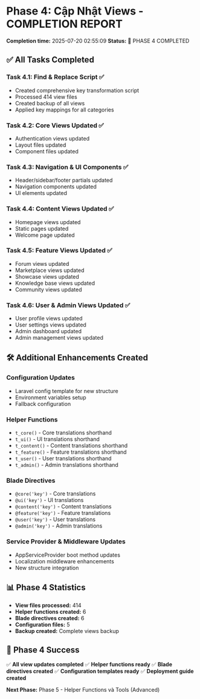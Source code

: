# Phase 4: Cập Nhật Views - COMPLETION REPORT

**Completion time:** 2025-07-20 02:55:09
**Status:** 🎉 PHASE 4 COMPLETED

## ✅ All Tasks Completed

### Task 4.1: Find & Replace Script ✅
- Created comprehensive key transformation script
- Processed 414 view files
- Created backup of all views
- Applied key mappings for all categories

### Task 4.2: Core Views Updated ✅
- Authentication views updated
- Layout files updated
- Component files updated

### Task 4.3: Navigation & UI Components ✅
- Header/sidebar/footer partials updated
- Navigation components updated
- UI elements updated

### Task 4.4: Content Views Updated ✅
- Homepage views updated
- Static pages updated
- Welcome page updated

### Task 4.5: Feature Views Updated ✅
- Forum views updated
- Marketplace views updated
- Showcase views updated
- Knowledge base views updated
- Community views updated

### Task 4.6: User & Admin Views Updated ✅
- User profile views updated
- User settings views updated
- Admin dashboard updated
- Admin management views updated

## 🛠️ Additional Enhancements Created

### Configuration Updates
- Laravel config template for new structure
- Environment variables setup
- Fallback configuration

### Helper Functions
- `t_core()` - Core translations shorthand
- `t_ui()` - UI translations shorthand
- `t_content()` - Content translations shorthand
- `t_feature()` - Feature translations shorthand
- `t_user()` - User translations shorthand
- `t_admin()` - Admin translations shorthand

### Blade Directives
- `@core('key')` - Core translations
- `@ui('key')` - UI translations
- `@content('key')` - Content translations
- `@feature('key')` - Feature translations
- `@user('key')` - User translations
- `@admin('key')` - Admin translations

### Service Provider & Middleware Updates
- AppServiceProvider boot method updates
- Localization middleware enhancements
- New structure integration

## 📊 Phase 4 Statistics

- **View files processed:** 414
- **Helper functions created:** 6
- **Blade directives created:** 6
- **Configuration files:** 5
- **Backup created:** Complete views backup

## 🎉 Phase 4 Success

✅ **All view updates completed**
✅ **Helper functions ready**
✅ **Blade directives created**
✅ **Configuration templates ready**
✅ **Deployment guide created**

**Next Phase:** Phase 5 - Helper Functions và Tools (Advanced)
